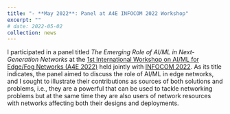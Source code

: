 ```yaml
---
title: "- **May 2022**: Panel at A4E INFOCOM 2022 Workshop"
excerpt: ""
# date: 2022-05-02
collection: news
---
```


I participated in a panel titled *The Emerging Role of AI/ML in Next-Generation Networks* at the [1st International Workshop on AI/ML for Edge/Fog Networks (A4E 2022)](https://infocom.info/workshops/track/A4E) held jointly with [INFOCOM 2022](https://infocom2022.ieee-infocom.org/). 
As its title indicates, the panel aimed to discuss the role of AI/ML in edge networks, and I sought to illustrate their contributions as sources of both solutions and problems, i.e., they are a powerful that can be used to tackle networking problems but at the same time they are also users of network resources with networks affecting both their designs and deployments. 